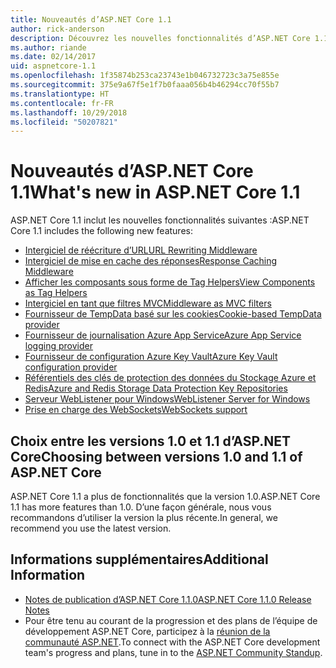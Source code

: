 ```yaml
---
title: Nouveautés d’ASP.NET Core 1.1
author: rick-anderson
description: Découvrez les nouvelles fonctionnalités d’ASP.NET Core 1.1.
ms.author: riande
ms.date: 02/14/2017
uid: aspnetcore-1.1
ms.openlocfilehash: 1f35874b253ca23743e1b046732723c3a75e855e
ms.sourcegitcommit: 375e9a67f5e1f7b0faaa056b4b46294cc70f55b7
ms.translationtype: HT
ms.contentlocale: fr-FR
ms.lasthandoff: 10/29/2018
ms.locfileid: "50207821"
---
```

# <a name="whats-new-in-aspnet-core-11"></a><span data-ttu-id="aa7be-103">Nouveautés d’ASP.NET Core 1.1</span><span class="sxs-lookup"><span data-stu-id="aa7be-103">What's new in ASP.NET Core 1.1</span></span>

<span data-ttu-id="aa7be-104">ASP.NET Core 1.1 inclut les nouvelles fonctionnalités suivantes :</span><span class="sxs-lookup"><span data-stu-id="aa7be-104">ASP.NET Core 1.1 includes the following new features:</span></span>

- [<span data-ttu-id="aa7be-105">Intergiciel de réécriture d’URL</span><span class="sxs-lookup"><span data-stu-id="aa7be-105">URL Rewriting Middleware</span></span>](xref:fundamentals/url-rewriting)
- [<span data-ttu-id="aa7be-106">Intergiciel de mise en cache des réponses</span><span class="sxs-lookup"><span data-stu-id="aa7be-106">Response Caching Middleware</span></span>](xref:performance/caching/middleware)
- [<span data-ttu-id="aa7be-107">Afficher les composants sous forme de Tag Helpers</span><span class="sxs-lookup"><span data-stu-id="aa7be-107">View Components as Tag Helpers</span></span>](xref:mvc/views/view-components#invoking-a-view-component-as-a-tag-helper)
- [<span data-ttu-id="aa7be-108">Intergiciel en tant que filtres MVC</span><span class="sxs-lookup"><span data-stu-id="aa7be-108">Middleware as MVC filters</span></span>](xref:mvc/controllers/filters#using-middleware-in-the-filter-pipeline)
- [<span data-ttu-id="aa7be-109">Fournisseur de TempData basé sur les cookies</span><span class="sxs-lookup"><span data-stu-id="aa7be-109">Cookie-based TempData provider</span></span>](xref:fundamentals/app-state#tempdata)
- [<span data-ttu-id="aa7be-110">Fournisseur de journalisation Azure App Service</span><span class="sxs-lookup"><span data-stu-id="aa7be-110">Azure App Service logging provider</span></span>](xref:fundamentals/logging/index#azure-app-service-provider)
- [<span data-ttu-id="aa7be-111">Fournisseur de configuration Azure Key Vault</span><span class="sxs-lookup"><span data-stu-id="aa7be-111">Azure Key Vault configuration provider</span></span>](xref:security/key-vault-configuration)
- [<span data-ttu-id="aa7be-112">Référentiels des clés de protection des données du Stockage Azure et Redis</span><span class="sxs-lookup"><span data-stu-id="aa7be-112">Azure and Redis Storage Data Protection Key Repositories</span></span>](xref:security/data-protection/implementation/key-storage-providers#azure-and-redis)
- [<span data-ttu-id="aa7be-113">Serveur WebListener pour Windows</span><span class="sxs-lookup"><span data-stu-id="aa7be-113">WebListener Server for Windows</span></span>](xref:fundamentals/servers/weblistener)
- [<span data-ttu-id="aa7be-114">Prise en charge des WebSockets</span><span class="sxs-lookup"><span data-stu-id="aa7be-114">WebSockets support</span></span>](xref:fundamentals/websockets)

## <a name="choosing-between-versions-10-and-11-of-aspnet-core"></a><span data-ttu-id="aa7be-115">Choix entre les versions 1.0 et 1.1 d’ASP.NET Core</span><span class="sxs-lookup"><span data-stu-id="aa7be-115">Choosing between versions 1.0 and 1.1 of ASP.NET Core</span></span>

<span data-ttu-id="aa7be-116">ASP.NET Core 1.1 a plus de fonctionnalités que la version 1.0.</span><span class="sxs-lookup"><span data-stu-id="aa7be-116">ASP.NET Core 1.1 has more features than 1.0.</span></span> <span data-ttu-id="aa7be-117">D’une façon générale, nous vous recommandons d’utiliser la version la plus récente.</span><span class="sxs-lookup"><span data-stu-id="aa7be-117">In general, we recommend you use the latest version.</span></span>

## <a name="additional-information"></a><span data-ttu-id="aa7be-118">Informations supplémentaires</span><span class="sxs-lookup"><span data-stu-id="aa7be-118">Additional Information</span></span>

- [<span data-ttu-id="aa7be-119">Notes de publication d’ASP.NET Core 1.1.0</span><span class="sxs-lookup"><span data-stu-id="aa7be-119">ASP.NET Core 1.1.0 Release Notes</span></span>](https://github.com/aspnet/Home/releases/tag/1.1.0)
- <span data-ttu-id="aa7be-120">Pour être tenu au courant de la progression et des plans de l’équipe de développement ASP.NET Core, participez à la [réunion de la communauté ASP.NET](https://live.asp.net/).</span><span class="sxs-lookup"><span data-stu-id="aa7be-120">To connect with the ASP.NET Core development team's progress and plans, tune in to the [ASP.NET Community Standup](https://live.asp.net/).</span></span>
